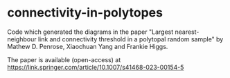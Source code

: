 # connectivity-in-polytopes
Code which generated the diagrams in the paper "Largest nearest-neighbour link and connectivity threshold in a polytopal random sample" by Mathew D. Penrose, Xiaochuan Yang and Frankie Higgs.

The paper is available (open-access) at https://link.springer.com/article/10.1007/s41468-023-00154-5 
